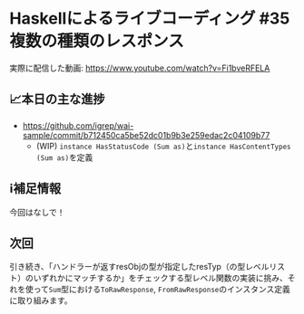 # Haskellによるライブコーディング #35 複数の種類のレスポンス

実際に配信した動画: <https://www.youtube.com/watch?v=Fi1bveRFELA>

## 📈本日の主な進捗

- <https://github.com/igrep/wai-sample/commit/b712450ca5be52dc01b9b3e259edac2c04109b77>
    - (WIP) `instance HasStatusCode (Sum as)`と`instance HasContentTypes (Sum as)`を定義

## ℹ️補足情報

今回はなしで！

## 次回

引き続き、「ハンドラーが返すresObjの型が指定したresTyp（の型レベルリスト）のいずれかにマッチするか」をチェックする型レベル関数の実装に挑み、それを使って`Sum`型における`ToRawResponse`, `FromRawResponse`のインスタンス定義に取り組みます。

